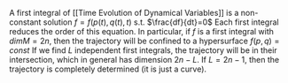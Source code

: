 A first integral of [[Time Evolution of Dynamical Variables]] is a non-constant solution $f=f(p(t),q(t),t)$ s.t. $\frac{df}{dt}=0$ 
Each first integral reduces the order of this equation.
In particular, if $f$ is a first integral with $dimM=2n$, then the trajectory will be confined to a hypersurface $f(p,q)=const$
If we find $L$ independent first integrals, the trajectory will be in their intersection, which in general has dimension $2n-L$.
If $L=2n-1$, then the trajectory is completely determined (it is just a curve).